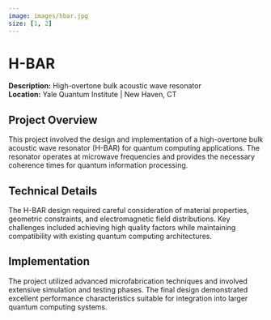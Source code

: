 ```yaml
---
image: images/hbar.jpg
size: [1, 2]
---
```


# H-BAR

**Description:** High-overtone bulk acoustic wave resonator  
**Location:** Yale Quantum Institute | New Haven, CT

## Project Overview

This project involved the design and implementation of a high-overtone bulk acoustic wave resonator (H-BAR) for quantum computing applications. The resonator operates at microwave frequencies and provides the necessary coherence times for quantum information processing.

## Technical Details

The H-BAR design required careful consideration of material properties, geometric constraints, and electromagnetic field distributions. Key challenges included achieving high quality factors while maintaining compatibility with existing quantum computing architectures.

## Implementation

The project utilized advanced microfabrication techniques and involved extensive simulation and testing phases. The final design demonstrated excellent performance characteristics suitable for integration into larger quantum computing systems. 